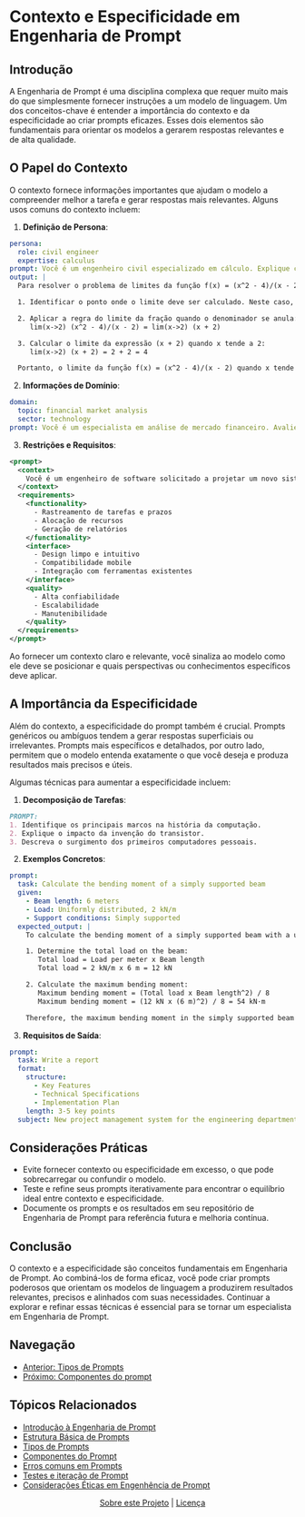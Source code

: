 # Contexto e Especificidade em Engenharia de Prompt

## Introdução

A Engenharia de Prompt é uma disciplina complexa que requer muito mais do que simplesmente fornecer instruções a um modelo de linguagem. Um dos conceitos-chave é entender a importância do contexto e da especificidade ao criar prompts eficazes. Esses dois elementos são fundamentais para orientar os modelos a gerarem respostas relevantes e de alta qualidade.

## O Papel do Contexto

O contexto fornece informações importantes que ajudam o modelo a compreender melhor a tarefa e gerar respostas mais relevantes. Alguns usos comuns do contexto incluem:

1. **Definição de Persona**:
```yaml
persona:
  role: civil engineer
  expertise: calculus
prompt: Você é um engenheiro civil especializado em cálculo. Explique como resolver um problema de limites da função f(x) = (x^2 - 4)/(x - 2).
output: |
  Para resolver o problema de limites da função f(x) = (x^2 - 4)/(x - 2), podemos seguir estas etapas:

  1. Identificar o ponto onde o limite deve ser calculado. Neste caso, é o ponto x = 2, pois o denominador se anula neste valor.

  2. Aplicar a regra do limite da fração quando o denominador se anula:
     lim(x->2) (x^2 - 4)/(x - 2) = lim(x->2) (x + 2)

  3. Calcular o limite da expressão (x + 2) quando x tende a 2:
     lim(x->2) (x + 2) = 2 + 2 = 4

  Portanto, o limite da função f(x) = (x^2 - 4)/(x - 2) quando x tende a 2 é igual a 4.
```

2. **Informações de Domínio**:
```yaml
domain:
  topic: financial market analysis
  sector: technology
prompt: Você é um especialista em análise de mercado financeiro. Avalie os principais fatores que influenciaram o desempenho do setor de tecnologia no último trimestre.
```

3. **Restrições e Requisitos**:
```xml
<prompt>
  <context>
    Você é um engenheiro de software solicitado a projetar um novo sistema de gerenciamento de projetos para a empresa.
  </context>
  <requirements>
    <functionality>
      - Rastreamento de tarefas e prazos
      - Alocação de recursos
      - Geração de relatórios
    </functionality>
    <interface>
      - Design limpo e intuitivo
      - Compatibilidade mobile
      - Integração com ferramentas existentes
    </interface>
    <quality>
      - Alta confiabilidade
      - Escalabilidade
      - Manutenibilidade
    </quality>
  </requirements>
</prompt>
```

Ao fornecer um contexto claro e relevante, você sinaliza ao modelo como ele deve se posicionar e quais perspectivas ou conhecimentos específicos deve aplicar.

## A Importância da Especificidade

Além do contexto, a especificidade do prompt também é crucial. Prompts genéricos ou ambíguos tendem a gerar respostas superficiais ou irrelevantes. Prompts mais específicos e detalhados, por outro lado, permitem que o modelo entenda exatamente o que você deseja e produza resultados mais precisos e úteis.

Algumas técnicas para aumentar a especificidade incluem:

1. **Decomposição de Tarefas**:
```markdown
PROMPT:
1. Identifique os principais marcos na história da computação.
2. Explique o impacto da invenção do transistor.
3. Descreva o surgimento dos primeiros computadores pessoais.
```

2. **Exemplos Concretos**:
```yaml
prompt:
  task: Calculate the bending moment of a simply supported beam
  given:
    - Beam length: 6 meters
    - Load: Uniformly distributed, 2 kN/m
    - Support conditions: Simply supported
  expected_output: |
    To calculate the bending moment of a simply supported beam with a uniformly distributed load:

    1. Determine the total load on the beam:
       Total load = Load per meter x Beam length
       Total load = 2 kN/m x 6 m = 12 kN

    2. Calculate the maximum bending moment:
       Maximum bending moment = (Total load x Beam length^2) / 8
       Maximum bending moment = (12 kN x (6 m)^2) / 8 = 54 kN·m

    Therefore, the maximum bending moment in the simply supported beam is 54 kN·m.
```

3. **Requisitos de Saída**:
```yaml
prompt:
  task: Write a report
  format:
    structure:
      - Key Features
      - Technical Specifications
      - Implementation Plan
    length: 3-5 key points
  subject: New project management system for the engineering department
```

## Considerações Práticas
- Evite fornecer contexto ou especificidade em excesso, o que pode sobrecarregar ou confundir o modelo.
- Teste e refine seus prompts iterativamente para encontrar o equilíbrio ideal entre contexto e especificidade.
- Documente os prompts e os resultados em seu repositório de Engenharia de Prompt para referência futura e melhoria contínua.

## Conclusão
O contexto e a especificidade são conceitos fundamentais em Engenharia de Prompt. Ao combiná-los de forma eficaz, você pode criar prompts poderosos que orientam os modelos de linguagem a produzirem resultados relevantes, precisos e alinhados com suas necessidades. Continuar a explorar e refinar essas técnicas é essencial para se tornar um especialista em Engenharia de Prompt.

## Navegação
- [Anterior: Tipos de Prompts](03_types_of_prompts.md)
- [Próximo: Componentes do prompt](05_prompt_components.md)

## Tópicos Relacionados
- [Introdução à Engenharia de Prompt](01_introduction_to_prompt_engineering.md)
- [Estrutura Básica de Prompts](02_basic_prompt_structure.md)
- [Tipos de Prompts](03_types_of_prompts.md)
- [Componentes do Prompt](05_prompt_components.md)
- [Erros comuns em Prompts](06_common_pitfalls.md)
- [Testes e iteração de Prompt](07_prompt_testing_and_iteration.md)
- [Considerações Éticas em Engenhência de Prompt](08_ethical_considerations.md)

<div align="center">
  <a href="https://github.com/AF2B/Prompt-Engineering">Sobre este Projeto</a> | 
  <a href="https://github.com/AF2B/Prompt-Engineering/blob/main/LICENSE">Licença</a>
</div>